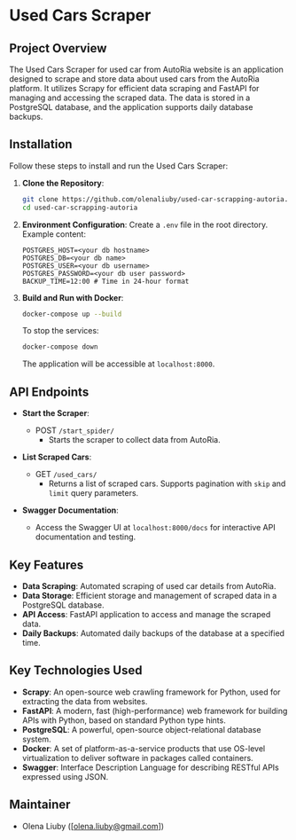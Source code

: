 # Used Cars Scraper

## Project Overview

The Used Cars Scraper for used car from AutoRia website is an application designed to scrape and store data about used
cars from the AutoRia
platform. It utilizes Scrapy for efficient data scraping and FastAPI for managing and accessing the scraped data. The
data is stored in a PostgreSQL database, and the application supports daily database backups.

## Installation

Follow these steps to install and run the Used Cars Scraper:

1. **Clone the Repository**:
   ```bash
   git clone https://github.com/olenaliuby/used-car-scrapping-autoria.git
   cd used-car-scrapping-autoria
   ```

2. **Environment Configuration**:
   Create a `.env` file in the root directory. Example content:
   ```plaintext
   POSTGRES_HOST=<your db hostname>
   POSTGRES_DB=<your db name>
   POSTGRES_USER=<your db username>
   POSTGRES_PASSWORD=<your db user password>
   BACKUP_TIME=12:00 # Time in 24-hour format
   ```

3. **Build and Run with Docker**:
   ```bash
   docker-compose up --build
   ```
   To stop the services:
   ```bash
   docker-compose down
   ```
   The application will be accessible at `localhost:8000`.

## API Endpoints

- **Start the Scraper**:
    - POST `/start_spider/`
        - Starts the scraper to collect data from AutoRia.

- **List Scraped Cars**:
    - GET `/used_cars/`
        - Returns a list of scraped cars. Supports pagination with `skip` and `limit` query parameters.
- **Swagger Documentation**:
    - Access the Swagger UI at `localhost:8000/docs` for interactive API documentation and testing.

## Key Features

- **Data Scraping**: Automated scraping of used car details from AutoRia.
- **Data Storage**: Efficient storage and management of scraped data in a PostgreSQL database.
- **API Access**: FastAPI application to access and manage the scraped data.
- **Daily Backups**: Automated daily backups of the database at a specified time.

## Key Technologies Used

- **Scrapy**: An open-source web crawling framework for Python, used for extracting the data from websites.
- **FastAPI**: A modern, fast (high-performance) web framework for building APIs with Python, based on standard Python
  type hints.
- **PostgreSQL**: A powerful, open-source object-relational database system.
- **Docker**: A set of platform-as-a-service products that use OS-level virtualization to deliver software in packages
  called containers.
- **Swagger**: Interface Description Language for describing RESTful APIs expressed using JSON.

## Maintainer

- Olena Liuby ([olena.liuby@gmail.com])
